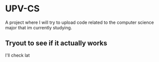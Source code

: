 # UPV-CS
A project where I will try to upload code related to the computer science major that im currently studying.
## Tryout to see if it actually works
I'll check lat
